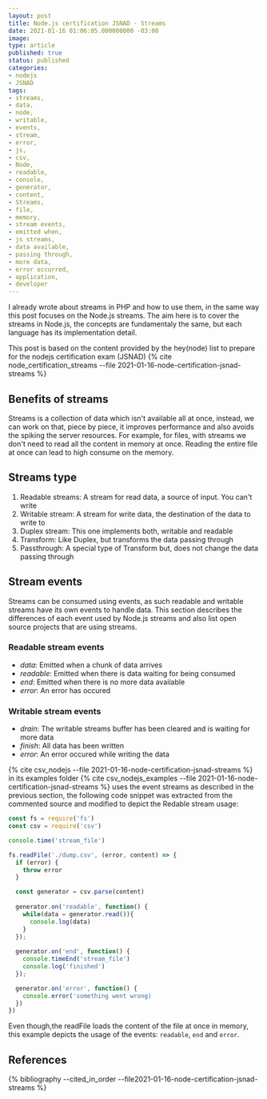 ```yaml
---
layout: post
title: Node.js certification JSNAD - Streams
date: 2021-01-16 01:06:05.000000000 -03:00
image: 
type: article
published: true
status: published
categories:
- nodejs
- JSNAD
tags:
- streams,
- data,
- node,
- writable,
- events,
- stream,
- error,
- js,
- csv,
- Node,
- readable,
- console,
- generator,
- content,
- Streams,
- file,
- memory,
- stream events,
- emitted when,
- js streams,
- data available,
- passing through,
- more data,
- error occurred,
- application,
- developer
---
```


I already wrote about streams in PHP and how to use them, in the same way
this post focuses on the Node.js streams. The aim here is to cover the streams
in Node.js, the concepts are fundamentaly the same, but each language has its
implementation detail.

This post is based on the content provided by the hey(node) list to prepare
for the nodejs certification exam (JSNAD) {% cite node_certification_streams --file 2021-01-16-node-certification-jsnad-streams %}

## Benefits of streams

Streams is a collection of data which isn't available all at once, instead,
we can work on that, piece by piece, it improves performance and also 
avoids the spiking the server resources. For example, for files, with streams we don't need
to read all the content in memory at once. Reading the entire file at once
can lead to high consume on the memory.

## Streams type

1. Readable streams: A stream for read data, a source of input. You can't write
2. Writable stream: A stream for write data, the destination of the data to write to
3. Duplex stream: This one implements both, writable and readable
4. Transform: Like Duplex, but transforms the data passing through
5. Passthrough: A special type of Transform but, does not change the data passing through

## Stream events

Streams can be consumed using events, as such readable and writable
streams have its own events to handle data. This section describes
the differences of each event used by Node.js streams and
also list open source projects that are using streams.

### Readable stream events

- *data*: Emitted when a chunk of data arrives
- *readable*: Emitted when there is data waiting for being consumed
- *end*: Emitted when there is no more data available
- *error*: An error has occured

### Writable stream events

- *drain*: The writable streams buffer has been cleared and is waiting for more data
- *finish*: All data has been written
- *error*: An error occured while writing the data

{% cite csv_nodejs --file 2021-01-16-node-certification-jsnad-streams %} in its
examples folder {% cite csv_nodejs_examples --file 2021-01-16-node-certification-jsnad-streams %}
uses the event streams as described in the previous section, the following
code snippet was extracted from the commented source and modified to depict
the Redable stream usage:

```javascript
const fs = require('fs')
const csv = require('csv')

console.time('stream_file')

fs.readFile('./dump.csv', (error, content) => {
  if (error) {
    throw error
  }

  const generator = csv.parse(content)
  
  generator.on('readable', function() {
    while(data = generator.read()){
      console.log(data)
    }
  });
  
  generator.on('end', function() {
    console.timeEnd('stream_file')
    console.log('finished')
  });

  generator.on('error', function() {
    console.error('something went wrong)
  })
})
```

Even though,the readFile loads the content of the file at once in memory,
this example depicts the usage of the events: `readable`, `end` and `error`.

## References

{% bibliography --cited_in_order --file2021-01-16-node-certification-jsnad-streams %}
